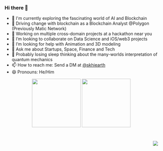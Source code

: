 ### Hi there 👋

- 🔭 I'm currently exploring the fascinating world of AI and Blockchain
- 📆 Driving change with blockchain as a Blockchain Analyst @Polygon (Previously Matic Network)
- 🌱 Working on multiple cross-domain projects at a hackathon near you 
- 👯 I’m looking to collaborate on Data Science and iOS/web3 projects
- 🤔 I’m looking for help with Animation and 3D modeling
- 💬 Ask me about Startups, Space, Finance and Tech
- 🌙 Probably losing sleep thinking about the many-worlds interpretation of quantum mechanics
- 📫 How to reach me: Send a DM at [@skhiearth](https://www.linkedin.com/in/skhiearth)
- 😄 Pronouns: He/Him

<p align=center>
    <img height=160 align="center" src="https://github-readme-stats.vercel.app/api?username=skhiearth&show_icons=true&theme=gruvbox">
    <img height=160 align="center" src="https://github-readme-stats.vercel.app/api/top-langs/?username=skhiearth&layout=compact&theme=gruvbox">
</p>

<br><p align="right">![](https://visitor-badge.laobi.icu/badge?page_id=skhiearth.skhiearth)<br>
  
